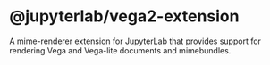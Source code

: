 # @jupyterlab/vega2-extension

A mime-renderer extension for JupyterLab that provides support for rendering Vega and Vega-lite documents and mimebundles.
